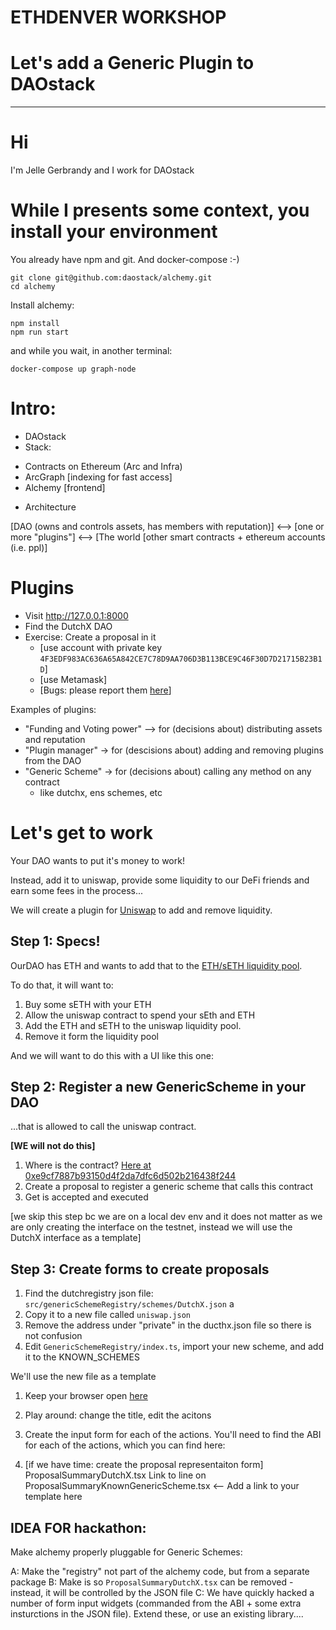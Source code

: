 # ETHDENVER WORKSHOP 
# Let's add a Generic Plugin to DAOstack

----

# Hi

I'm Jelle Gerbrandy and I work for DAOstack

# While I presents some context, you install your environment

You already have npm and git. And docker-compose :-)

```
git clone git@github.com:daostack/alchemy.git
cd alchemy
```
Install alchemy:
```
npm install
npm run start
```
and while you wait, in another terminal:
```
docker-compose up graph-node
```

# Intro:

* DAOstack
*  Stack:
  - Contracts on Ethereum  (Arc and Infra)
  - ArcGraph [indexing for fast access] 
  - Alchemy [frontend]
* Architecture
 
 [DAO (owns and controls assets, has members with reputation)] 
 <--> 
 [one or more "plugins"] 
 <--> 
 [The world [other smart contracts + ethereum accounts (i.e. ppl)]


# Plugins

- Visit http://127.0.0.1:8000
- Find the DutchX DAO
- Exercise: Create a proposal in it
  - [use account with private key `4F3EDF983AC636A65A842CE7C78D9AA706D3B113BCE9C46F30D7D21715B23B1D`]
  - [use Metamask]
  - [Bugs: please report them [here](https://github.com/daostack/alchemy/issues)]

Examples of plugins:

- "Funding and Voting power" --> for (decisions about) distributing assets and reputation
- "Plugin manager" -> for (descisions about) adding and removing plugins from the DAO
- "Generic Scheme" -> for (decisions about) calling any method on any contract
    - like dutchx, ens schemes, etc


# Let's get to work

Your DAO wants to put it's money to work! 

Instead, add it to uniswap, provide some liquidity to our DeFi friends and earn some fees in the process...

We will create a plugin for [Uniswap](https://uniswap.exchange/add-liquidity) to add and remove liquidity.


## Step 1: Specs!

OurDAO has ETH and wants to add that to the 
[ETH/sETH liquidity pool](https://uniswap.info/token/0x5e74c9036fb86bd7ecdcb084a0673efc32ea31cb).

To do that, it will want to:

1. Buy some sETH with your ETH
1. Allow the uniswap contract to spend your sEth and ETH
1. Add the ETH and sETH to the uniswap liquidity pool. 
1. Remove it form the liquidity pool

And we will want to do this with a UI like this one:  
## Step 2: Register a new GenericScheme in your DAO 

...that is allowed to call the uniswap contract.

**[WE will not do this]**


1. Where is the contract?  [Here at 0xe9cf7887b93150d4f2da7dfc6d502b216438f244](https://etherscan.io/address/0xe9cf7887b93150d4f2da7dfc6d502b216438f244/) 
2. Create a proposal to register a generic scheme that calls this contract
3. Get is accepted and executed

[we skip this step bc we are on a local dev env and it does not matter as we are only creating the interface on the testnet, instead we will use the DutchX interface as a template]

## Step 3: Create forms to create proposals

1. Find the dutchregistry json file: `src/genericSchemeRegistry/schemes/DutchX.json` a
1. Copy it to a new file called `uniswap.json`
1. Remove the address under "private" in the ducthx.json file so there is not confusion
1. Edit `GenericSchemeRegistry/index.ts`, import your new scheme, and add it to the KNOWN_SCHEMES

We'll use the new  file as a template
1. Keep your browser open [here](http://127.0.0.1:3000/dao/0xac48330d4b96fc74c76ec2ac33a877e9638c1baf/scheme/0xf2db935504f2957538fb63082b2db962321a7938e5079bba145338546edee712/proposals/create/)
1. Play around: change the title, edit the acitons
1. Create the input form for each of the actions. You'll need to find the ABI for each of the actions, which you can find here: 


2. [if we have time: create the proposal representaiton form]
ProposalSummaryDutchX.tsx
Link to line on ProposalSummaryKnownGenericScheme.tsx <-- Add a link to your template here

IDEA FOR hackathon:
----------------

 Make alchemy properly pluggable for Generic Schemes:

 A: Make the "registry"  not part of the alchemy code, but from a separate package
 B: Make is so `ProposalSummaryDutchX.tsx` can be removed - instead, it will be controlled by the JSON file
 C: We have quickly hacked a number of form input widgets (commanded from the ABI + some extra insturctions in the JSON file). Extend these, or use an existing library....




